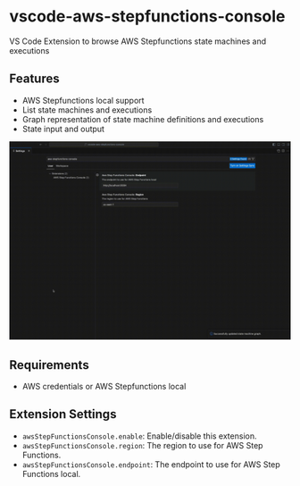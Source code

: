 # vscode-aws-stepfunctions-console
VS Code Extension to browse AWS Stepfunctions state machines and executions

## Features
* AWS Stepfunctions local support
* List state machines and executions
* Graph representation of state machine definitions and executions
* State input and output

![demo](demo.gif)
## Requirements
* AWS credentials or AWS Stepfunctions local

## Extension Settings
* `awsStepFunctionsConsole.enable`: Enable/disable this extension.
* `awsStepFunctionsConsole.region`: The region to use for AWS Step Functions.
* `awsStepFunctionsConsole.endpoint`: The endpoint to use for AWS Step Functions local.
